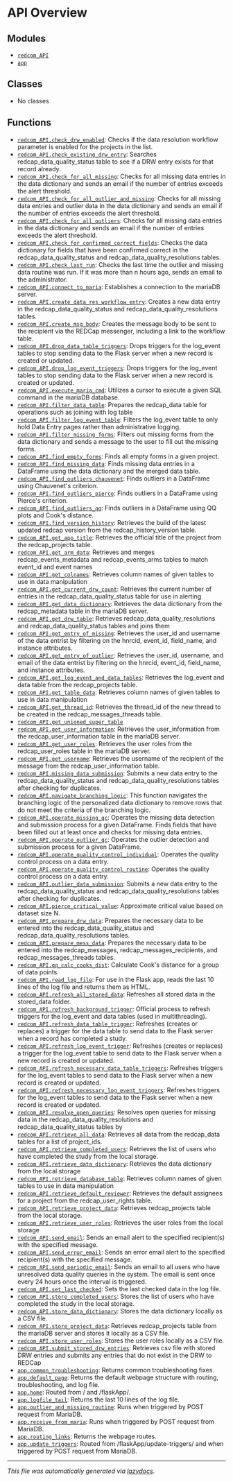 <!-- markdownlint-disable -->

# API Overview

## Modules

- [`redcom_API`](./redcom_API.md#module-redcom_api)
- [`app`](./app.md#module-app)

## Classes

- No classes

## Functions

- [`redcom_API.check_drw_enabled`](./redcom_API.md#function-check_drw_enabled): Checks if the data resolution workflow parameter is enabled for the projects in the list.
- [`redcom_API.check_existing_drw_entry`](./redcom_API.md#function-check_existing_drw_entry): Searches redcap_data_quality_status table to see if a DRW entry exists for that record already. 
- [`redcom_API.check_for_all_missing`](./redcom_API.md#function-check_for_all_missing): Checks for all missing data entries in the data dictionary and sends an email if the number of entries exceeds the alert threshold.
- [`redcom_API.check_for_all_outlier_and_missing`](./redcom_API.md#function-check_for_all_outlier_and_missing): Checks for all missing data entries and outlier data in the data dictionary and sends an email if the number of entries exceeds the alert threshold.
- [`redcom_API.check_for_all_outliers`](./redcom_API.md#function-check_for_all_outliers): Checks for all missing data entries in the data dictionary and sends an email if the number of entries exceeds the alert threshold.
- [`redcom_API.check_for_confirmed_correct_fields`](./redcom_API.md#function-check_for_confirmed_correct_fields): Checks the data dictionary for fields that have been confirmed correct in the redcap_data_quality_status and redcap_data_quality_resolutions tables.
- [`redcom_API.check_last_run`](./redcom_API.md#function-check_last_run): Checks the last time the outlier and missing data routine was run. If it was more than n hours ago, sends an email to the administrator.
- [`redcom_API.connect_to_maria`](./redcom_API.md#function-connect_to_maria): Establishes a connection to the mariaDB server.
- [`redcom_API.create_data_res_workflow_entry`](./redcom_API.md#function-create_data_res_workflow_entry): Creates a new data entry in the redcap_data_quality_status and redcap_data_quality_resolutions tables.
- [`redcom_API.create_msg_body`](./redcom_API.md#function-create_msg_body): Creates the message body to be sent to the recipient via the REDCap messenger, including a link to the workflow table.
- [`redcom_API.drop_data_table_triggers`](./redcom_API.md#function-drop_data_table_triggers): Drops triggers for the log_event tables to stop sending data to the Flask server when a new record is created or updated.
- [`redcom_API.drop_log_event_triggers`](./redcom_API.md#function-drop_log_event_triggers): Drops triggers for the log_event tables to stop sending data to the Flask server when a new record is created or updated.
- [`redcom_API.execute_maria_cmd`](./redcom_API.md#function-execute_maria_cmd): Utilizes a cursor to execute a given SQL command in the mariaDB database. 
- [`redcom_API.filter_data_table`](./redcom_API.md#function-filter_data_table): Prepares the redcap_data table for operations such as joining with log table
- [`redcom_API.filter_log_event_table`](./redcom_API.md#function-filter_log_event_table): Filters the log_event table to only hold Data Entry pages rather than administrative logging.
- [`redcom_API.filter_missing_forms`](./redcom_API.md#function-filter_missing_forms): Filters out missing forms from the data dictionary and sends a message to the user to fill out the missing forms.
- [`redcom_API.find_empty_forms`](./redcom_API.md#function-find_empty_forms): Finds all empty forms in a given project.
- [`redcom_API.find_missing_data`](./redcom_API.md#function-find_missing_data): Finds missing data entries in a DataFrame using the data dictionary and the merged data table.
- [`redcom_API.find_outliers_chauvenet`](./redcom_API.md#function-find_outliers_chauvenet): Finds outliers in a DataFrame using Chauvenet's criterion.
- [`redcom_API.find_outliers_pierce`](./redcom_API.md#function-find_outliers_pierce): Finds outliers in a DataFrame using Pierce's criterion.
- [`redcom_API.find_outliers_qq`](./redcom_API.md#function-find_outliers_qq): Finds outliers in a DataFrame using QQ plots and Cook's distance.
- [`redcom_API.find_version_history`](./redcom_API.md#function-find_version_history): Retrieves the build of the latest updated redcap version from the redcap_history_version table.
- [`redcom_API.get_app_title`](./redcom_API.md#function-get_app_title): Retrieves the official title of the project from the redcap_projects table.
- [`redcom_API.get_arm_data`](./redcom_API.md#function-get_arm_data): Retrieves and merges redcap_events_metadata and redcap_events_arms tables to match event_id and event names
- [`redcom_API.get_colnames`](./redcom_API.md#function-get_colnames): Retrieves column names of given tables to use in data manipulation
- [`redcom_API.get_current_drw_count`](./redcom_API.md#function-get_current_drw_count): Retrieves the current number of entries in the redcap_data_quality_status table for use in alerting
- [`redcom_API.get_data_dictionary`](./redcom_API.md#function-get_data_dictionary): Retrieves the data dictionary from the redcap_metadata table in the mariaDB server.
- [`redcom_API.get_drw_table`](./redcom_API.md#function-get_drw_table): Retrieves redcap_data_quality_resolutions and redcap_data_quality_status tables and joins them
- [`redcom_API.get_entry_of_missing`](./redcom_API.md#function-get_entry_of_missing): Retrieves the user_id and username of the data entrist by filtering on the hnrcid, event_id, field_name, and instance attributes.
- [`redcom_API.get_entry_of_outlier`](./redcom_API.md#function-get_entry_of_outlier): Retrieves the user_id, username, and email of the data entrist by filtering on the hnrcid, event_id, field_name, and instance attributes.
- [`redcom_API.get_log_event_and_data_tables`](./redcom_API.md#function-get_log_event_and_data_tables): Retrieves the log_event and data table from the redcap_projects table.
- [`redcom_API.get_table_data`](./redcom_API.md#function-get_table_data): Retrieves column names of given tables to use in data manipulation
- [`redcom_API.get_thread_id`](./redcom_API.md#function-get_thread_id): Retrieves the thread_id of the new thread to be created in the redcap_messages_threads table.
- [`redcom_API.get_unioned_super_table`](./redcom_API.md#function-get_unioned_super_table)
- [`redcom_API.get_user_information`](./redcom_API.md#function-get_user_information): Retrieves the user_information from the redcap_user_information table in the mariaDB server.
- [`redcom_API.get_user_roles`](./redcom_API.md#function-get_user_roles): Retrieves the user roles from the redcap_user_roles table in the mariaDB server.
- [`redcom_API.get_username`](./redcom_API.md#function-get_username): Retrieves the username of the recipient of the message from the redcap_user_information table.
- [`redcom_API.missing_data_submission`](./redcom_API.md#function-missing_data_submission): Submits a new data entry to the redcap_data_quality_status and redcap_data_quality_resolutions tables after checking for duplicates.
- [`redcom_API.navigate_branching_logic`](./redcom_API.md#function-navigate_branching_logic): This function navigates the branching logic of the personalized data dictionary to remove rows that do not meet the criteria of the branching logic.
- [`redcom_API.operate_missing_qc`](./redcom_API.md#function-operate_missing_qc): Operates the missing data detection and submission process for a given DataFrame. Finds fields that have been filled out at least once and checks for missing data entries.
- [`redcom_API.operate_outlier_qc`](./redcom_API.md#function-operate_outlier_qc): Operates the outlier detection and submission process for a given DataFrame.
- [`redcom_API.operate_quality_control_individual`](./redcom_API.md#function-operate_quality_control_individual): Operates the quality control process on a data entry.
- [`redcom_API.operate_quality_control_routine`](./redcom_API.md#function-operate_quality_control_routine): Operates the quality control process on a data entry.
- [`redcom_API.outlier_data_submission`](./redcom_API.md#function-outlier_data_submission): Submits a new data entry to the redcap_data_quality_status and redcap_data_quality_resolutions tables after checking for duplicates.
- [`redcom_API.pierce_critical_value`](./redcom_API.md#function-pierce_critical_value): Approximate critical value based on dataset size N.
- [`redcom_API.prepare_drw_data`](./redcom_API.md#function-prepare_drw_data): Prepares the necessary data to be entered into the redcap_data_quality_status and redcap_data_quality_resolutions tables.
- [`redcom_API.prepare_mess_data`](./redcom_API.md#function-prepare_mess_data): Prepares the necessary data to be entered into the redcap_messages, redcap_messages_recipients, and redcap_messages_threads tables.
- [`redcom_API.qq_calc_cooks_dist`](./redcom_API.md#function-qq_calc_cooks_dist): Calculate Cook's distance for a group of data points.
- [`redcom_API.read_log_file`](./redcom_API.md#function-read_log_file): For use in the Flask app, reads the last 10 lines of the log file and returns them as HTML.
- [`redcom_API.refresh_all_stored_data`](./redcom_API.md#function-refresh_all_stored_data): Refreshes all stored data in the stored_data folder.
- [`redcom_API.refresh_background_trigger`](./redcom_API.md#function-refresh_background_trigger): Official process to refresh triggers for the log_event and data tables (used in multithreading).
- [`redcom_API.refresh_data_table_trigger`](./redcom_API.md#function-refresh_data_table_trigger): Refreshes (creates or replaces) a trigger for the data table to send data to the Flask server when a record has completed a study.
- [`redcom_API.refresh_log_event_trigger`](./redcom_API.md#function-refresh_log_event_trigger): Refreshes (creates or replaces) a trigger for the log_event table to send data to the Flask server when a new record is created or updated.
- [`redcom_API.refresh_necessary_data_table_triggers`](./redcom_API.md#function-refresh_necessary_data_table_triggers): Refreshes triggers for the log_event tables to send data to the Flask server when a new record is created or updated.
- [`redcom_API.refresh_necessary_log_event_triggers`](./redcom_API.md#function-refresh_necessary_log_event_triggers): Refreshes triggers for the log_event tables to send data to the Flask server when a new record is created or updated.
- [`redcom_API.resolve_open_queries`](./redcom_API.md#function-resolve_open_queries): Resolves open queries for missing data in the redcap_data_quality_resolutions and redcap_data_quality_status tables by 
- [`redcom_API.retrieve_all_data`](./redcom_API.md#function-retrieve_all_data): Retrieves all data from the redcap_data tables for a list of project_ids.
- [`redcom_API.retrieve_completed_users`](./redcom_API.md#function-retrieve_completed_users): Retrieves the list of users who have completed the study from the local storage.
- [`redcom_API.retrieve_data_dictionary`](./redcom_API.md#function-retrieve_data_dictionary): Retrieves the data dictionary from the local storage
- [`redcom_API.retrieve_database_table`](./redcom_API.md#function-retrieve_database_table): Retrieves column names of given tables to use in data manipulation
- [`redcom_API.retrieve_default_reviewer`](./redcom_API.md#function-retrieve_default_reviewer): Retrieves the default assignees for a project from the redcap_user_rights table.
- [`redcom_API.retrieve_project_data`](./redcom_API.md#function-retrieve_project_data): Retrieves redcap_projects table from the local storage.
- [`redcom_API.retrieve_user_roles`](./redcom_API.md#function-retrieve_user_roles): Retrieves the user roles from the local storage
- [`redcom_API.send_email`](./redcom_API.md#function-send_email): Sends an email alert to the specified recipient(s) with the specified message.
- [`redcom_API.send_error_email`](./redcom_API.md#function-send_error_email): Sends an error email alert to the specified recipient(s) with the specified message.
- [`redcom_API.send_periodic_email`](./redcom_API.md#function-send_periodic_email): Sends an email to all users who have unresolved data quality queries in the system. The email is sent once every 24 hours once the interval is triggered.
- [`redcom_API.set_last_checked`](./redcom_API.md#function-set_last_checked): Sets the last checked data in the log file.
- [`redcom_API.store_completed_users`](./redcom_API.md#function-store_completed_users): Stores the list of users who have completed the study in the local storage. 
- [`redcom_API.store_data_dictionary`](./redcom_API.md#function-store_data_dictionary): Stores the data dictionary locally as a CSV file.
- [`redcom_API.store_project_data`](./redcom_API.md#function-store_project_data): Retrieves redcap_projects table from the mariaDB server and stores it locally as a CSV file.
- [`redcom_API.store_user_roles`](./redcom_API.md#function-store_user_roles): Stores the user roles locally as a CSV file.
- [`redcom_API.submit_stored_drw_entries`](./redcom_API.md#function-submit_stored_drw_entries): Retrieves csv file with stored DRW entries and submits any entries that do not exist in the DRW to REDCap
- [`app.common_troubleshooting`](./app.md#function-common_troubleshooting): Returns common troubleshooting fixes.
- [`app.default_page`](./app.md#function-default_page): Returns the default webpage structure with routing, troubleshooting, and log file.
- [`app.home`](./app.md#function-home): Routed from / and /flaskApp/.
- [`app.logfile_tail`](./app.md#function-logfile_tail): Returns the last 10 lines of the log file.
- [`app.outlier_and_missing_routine`](./app.md#function-outlier_and_missing_routine): Runs when triggered by POST request from MariaDB.
- [`app.receive_from_maria`](./app.md#function-receive_from_maria): Runs when triggered by POST request from MariaDB. 
- [`app.routing_links`](./app.md#function-routing_links): Returns the webpage routes.
- [`app.update_triggers`](./app.md#function-update_triggers): Routed from /flaskApp/update-triggers/ and when triggered by POST request from MariaDB.


---

_This file was automatically generated via [lazydocs](https://github.com/ml-tooling/lazydocs)._
